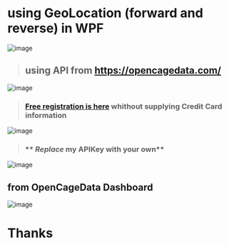 # using GeoLocation (forward and reverse) in WPF

![image](https://user-images.githubusercontent.com/22365623/190488593-198f681b-8b30-40f0-ba61-4ca3447d9284.png)

> ##    using API from https://opencagedata.com/


![image](https://user-images.githubusercontent.com/22365623/190487956-af301622-bf21-48d5-b5a0-7d2e8db48ec3.png)


> ### [Free registration is here](https://opencagedata.com/users/sign_up) whithout supplying Credit Card information

![image](https://user-images.githubusercontent.com/22365623/190483267-8f38e629-b218-45f4-8e32-f8ca4863cb63.png)

> ### ** _Replace_ my APIKey with your own**

![image](https://user-images.githubusercontent.com/22365623/189957524-2be38426-34b8-4a35-ab4a-24c15bbbf0f6.png)

## from OpenCageData Dashboard

![image](https://user-images.githubusercontent.com/22365623/190487343-a9b1f4e2-23de-4155-be10-c77fed1989b7.png)


# Thanks

